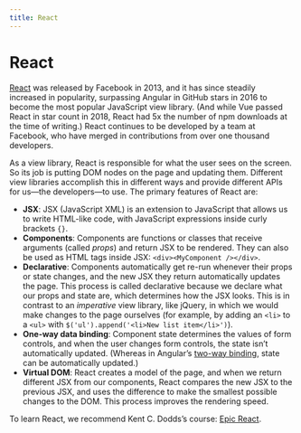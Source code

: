 ```yaml
---
title: React
---
```


# React

[React](https://reactjs.org/) was released by Facebook in 2013, and it has since steadily increased in popularity, surpassing Angular in GitHub stars in 2016 to become the most popular JavaScript view library. (And while Vue passed React in star count in 2018, React had 5x the number of npm downloads at the time of writing.) React continues to be developed by a team at Facebook, who have merged in contributions from over one thousand developers.

As a view library, React is responsible for what the user sees on the screen. So its job is putting DOM nodes on the page and updating them. Different view libraries accomplish this in different ways and provide different APIs for us—the developers—to use. The primary features of React are:

- **JSX**: JSX (JavaScript XML) is an extension to JavaScript that allows us to write HTML-like code, with JavaScript expressions inside curly brackets `{}`.
- **Components**: Components are functions or classes that receive arguments (called *props*) and return JSX to be rendered. They can also be used as HTML tags inside JSX: `<div><MyComponent /></div>`.
- **Declarative**: Components automatically get re-run whenever their props or state changes, and the new JSX they return automatically updates the page. This process is called declarative because we declare what our props and state are, which determines how the JSX looks. This is in contrast to an *imperative* view library, like jQuery, in which we would make changes to the page ourselves (for example, by adding an `<li>` to a `<ul>` with `$('ul').append('<li>New list item</li>')`).
- **One-way data binding**: Component state determines the values of form controls, and when the user changes form controls, the state isn’t automatically updated. (Whereas in Angular’s [two-way binding](https://angular.io/guide/two-way-binding#adding-two-way-data-binding), state can be automatically updated.)
- **Virtual DOM**: React creates a model of the page, and when we return different JSX from our components, React compares the new JSX to the previous JSX, and uses the difference to make the smallest possible changes to the DOM. This process improves the rendering speed.

To learn React, we recommend Kent C. Dodds’s course: [Epic React](https://epicreact.dev/).
